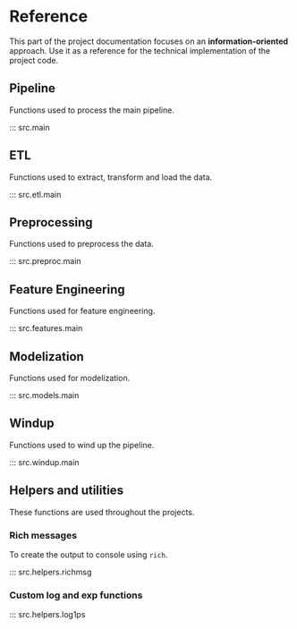 # Reference

This part of the project documentation focuses on
an **information-oriented** approach. Use it as a
reference for the technical implementation of the
project code.

## Pipeline

Functions used to process the main pipeline.

::: src.main

## ETL

Functions used to extract, transform and load the data.

::: src.etl.main

## Preprocessing

Functions used to preprocess the data.

::: src.preproc.main

## Feature Engineering

Functions used for feature engineering.

::: src.features.main

## Modelization

Functions used for modelization.

::: src.models.main

## Windup

Functions used to wind up the pipeline.

::: src.windup.main

## Helpers and utilities

These functions are used throughout the projects.

### Rich messages

To create the output to console using `rich`.

::: src.helpers.richmsg

### Custom log and exp functions

::: src.helpers.log1ps

